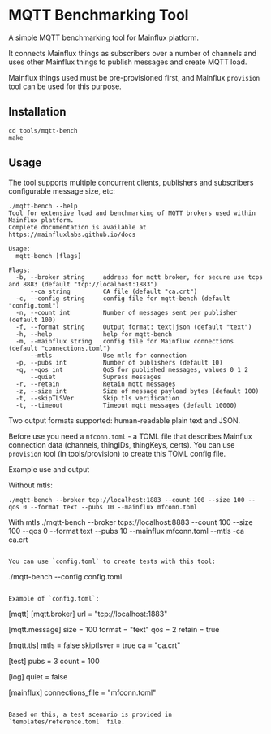# MQTT Benchmarking Tool

A simple MQTT benchmarking tool for Mainflux platform.

It connects Mainflux things as subscribers over a number of channels and
uses other Mainflux things to publish messages and create MQTT load.

Mainflux things used must be pre-provisioned first, and Mainflux `provision` tool can be used for this purpose.

## Installation
```
cd tools/mqtt-bench
make
```

## Usage
The tool supports multiple concurrent clients, publishers and subscribers configurable message size, etc:

```
./mqtt-bench --help
Tool for extensive load and benchmarking of MQTT brokers used within Mainflux platform.
Complete documentation is available at https://mainfluxlabs.github.io/docs

Usage:
  mqtt-bench [flags]

Flags:
  -b, --broker string     address for mqtt broker, for secure use tcps and 8883 (default "tcp://localhost:1883")
      --ca string         CA file (default "ca.crt")
  -c, --config string     config file for mqtt-bench (default "config.toml")
  -n, --count int         Number of messages sent per publisher (default 100)
  -f, --format string     Output format: text|json (default "text")
  -h, --help              help for mqtt-bench
  -m, --mainflux string   config file for Mainflux connections (default "connections.toml")
      --mtls              Use mtls for connection
  -p, --pubs int          Number of publishers (default 10)
  -q, --qos int           QoS for published messages, values 0 1 2
      --quiet             Supress messages
  -r, --retain            Retain mqtt messages
  -z, --size int          Size of message payload bytes (default 100)
  -t, --skipTLSVer        Skip tls verification
  -t, --timeout           Timeout mqtt messages (default 10000)
```

Two output formats supported: human-readable plain text and JSON.

Before use you need a `mfconn.toml` - a TOML file that describes Mainflux connection data (channels, thingIDs, thingKeys, certs).
You can use `provision` tool (in tools/provision) to create this TOML config file.

Example use and output

Without mtls:
```
./mqtt-bench --broker tcp://localhost:1883 --count 100 --size 100 --qos 0 --format text --pubs 10 --mainflux mfconn.toml
```

With mtls
./mqtt-bench --broker tcps://localhost:8883 --count 100 --size 100 --qos 0 --format text --pubs 10 --mainflux mfconn.toml --mtls -ca ca.crt
```

You can use `config.toml` to create tests with this tool:

```
./mqtt-bench --config config.toml
```

Example of `config.toml`:

```
[mqtt]
  [mqtt.broker]
  url = "tcp://localhost:1883"

  [mqtt.message]
  size = 100
  format = "text"
  qos = 2
  retain = true

  [mqtt.tls]
  mtls = false
  skiptlsver = true
  ca = "ca.crt"

[test]
pubs = 3
count = 100

[log]
quiet = false

[mainflux]
connections_file = "mfconn.toml"
```

Based on this, a test scenario is provided in `templates/reference.toml` file.
